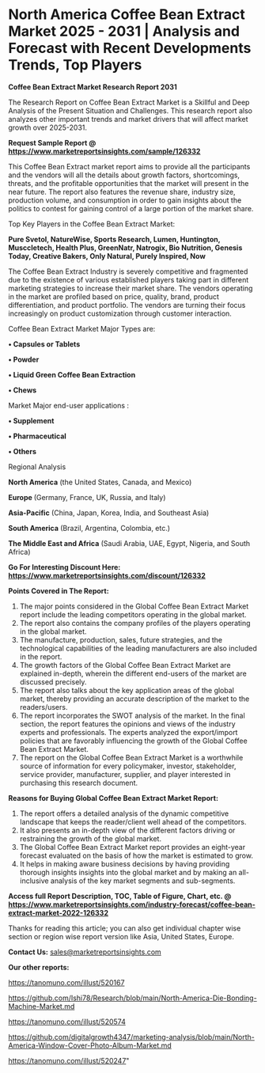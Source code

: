 # North America Coffee Bean Extract Market 2025 - 2031 | Analysis and Forecast with Recent Developments Trends, Top Players

<strong>Coffee Bean Extract Market Research Report 2031</strong>

The Research Report on Coffee Bean Extract Market is a Skillful and Deep Analysis of the Present Situation and Challenges. This research report also analyzes other important trends and market drivers that will affect market growth over 2025-2031.

<strong>Request Sample Report @ <a href=https://www.marketreportsinsights.com/sample/126332>https://www.marketreportsinsights.com/sample/126332</a></strong>

This Coffee Bean Extract market report aims to provide all the participants and the vendors will all the details about growth factors, shortcomings, threats, and the profitable opportunities that the market will present in the near future. The report also features the revenue share, industry size, production volume, and consumption in order to gain insights about the politics to contest for gaining control of a large portion of the market share.

Top Key Players in the Coffee Bean Extract Market:

<strong>Pure Svetol, NatureWise, Sports Research, Lumen, Huntington, Musccletech, Health Plus, GreenNatr, Natrogix, Bio Nutrition, Genesis Today, Creative Bakers, Only Natural, Purely Inspired, Now</strong>

The Coffee Bean Extract Industry is severely competitive and fragmented due to the existence of various established players taking part in different marketing strategies to increase their market share. The vendors operating in the market are profiled based on price, quality, brand, product differentiation, and product portfolio. The vendors are turning their focus increasingly on product customization through customer interaction.

Coffee Bean Extract Market Major Types are:

<strong>• Capsules or Tablets

• Powder

• Liquid Green Coffee Bean Extraction

• Chews</strong>

Market Major end-user applications :

<strong>• Supplement

• Pharmaceutical

• Others</strong>

Regional Analysis

</u><strong><b>North America</b></strong> (the United States, Canada, and Mexico)

<strong><b>Europe </b></strong>(Germany, France, UK, Russia, and Italy)

<strong><b>Asia-Pacific</b></strong> (China, Japan, Korea, India, and Southeast Asia)

<strong><b>South America</b></strong> (Brazil, Argentina, Colombia, etc.)

<strong><b>The Middle East and Africa</b></strong> (Saudi Arabia, UAE, Egypt, Nigeria, and South Africa)

<strong>Go For Interesting Discount Here: <a href=https://www.marketreportsinsights.com/discount/126332>https://www.marketreportsinsights.com/discount/126332</a></strong>

<strong>Points Covered in The Report:</strong>
<ol>
  <li>The major points considered in the Global Coffee Bean Extract Market report include the leading competitors operating in the global market.</li>
  <li>The report also contains the company profiles of the players operating in the global market.</li>
  <li>The manufacture, production, sales, future strategies, and the technological capabilities of the leading manufacturers are also included in the report.</li>
  <li>The growth factors of the Global Coffee Bean Extract Market are explained in-depth, wherein the different end-users of the market are discussed precisely.</li>
  <li>The report also talks about the key application areas of the global market, thereby providing an accurate description of the market to the readers/users.</li>
  <li>The report incorporates the SWOT analysis of the market. In the final section, the report features the opinions and views of the industry experts and professionals. The experts analyzed the export/import policies that are favorably influencing the growth of the Global Coffee Bean Extract Market.</li>
  <li>The report on the Global Coffee Bean Extract Market is a worthwhile source of information for every policymaker, investor, stakeholder, service provider, manufacturer, supplier, and player interested in purchasing this research document.</li>
</ol>
<strong>Reasons for Buying Global Coffee Bean Extract Market Report:</strong>

<ol>
  <li>The report offers a detailed analysis of the dynamic competitive landscape that keeps the reader/client well ahead of the competitors.</li>
  <li>It also presents an in-depth view of the different factors driving or restraining the growth of the global market.</li>
  <li>The Global Coffee Bean Extract Market report provides an eight-year forecast evaluated on the basis of how the market is estimated to grow.</li>
  <li>It helps in making aware business decisions by having providing thorough insights insights into the global market and by making an all-inclusive analysis of the key market segments and sub-segments.</li>
</ol>
<strong>Access full Report Description, TOC, Table of Figure, Chart, etc. @ <a href=https://www.marketreportsinsights.com/industry-forecast/coffee-bean-extract-market-2022-126332>https://www.marketreportsinsights.com/industry-forecast/coffee-bean-extract-market-2022-126332</a></strong>


Thanks for reading this article; you can also get individual chapter wise section or region wise report version like Asia, United States, Europe.

<strong>Contact Us:</strong>
sales@marketreportsinsights.com

<strong>Our other reports:</strong>

<a href=https://tanomuno.com/illust/520167>https://tanomuno.com/illust/520167</a>

<a href=https://github.com/Ishi78/Research/blob/main/North-America-Die-Bonding-Machine-Market.md>https://github.com/Ishi78/Research/blob/main/North-America-Die-Bonding-Machine-Market.md</a>

<a href=https://tanomuno.com/illust/520574>https://tanomuno.com/illust/520574</a>

<a href=https://github.com/digitalgrowth4347/marketing-analysis/blob/main/North-America-Window-Cover-Photo-Album-Market.md>https://github.com/digitalgrowth4347/marketing-analysis/blob/main/North-America-Window-Cover-Photo-Album-Market.md</a>

<a href=https://tanomuno.com/illust/520247>https://tanomuno.com/illust/520247</a>"
